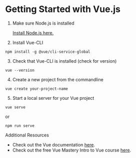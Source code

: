 # Getting Started with Vue.js

1. Make sure Node.js is installed

   [Install Node.js here.](https://nodejs.org/en/download/)

2. Install Vue-CLI

```
npm install -g @vue/cli-service-global
```

3. Check that Vue-CLI is installed (check for version)

```
vue --version
```

4. Create a new project from the commandline

```
vue create your-project-name
```
5. Start a local server for your Vue project
```
vue serve
```
or 
```
npm run serve
```

Additional Resources

- Check out the Vue documentation [here](https://vuejs.org/v2/guide/).
- Check out the free Vue Mastery Intro to Vue course [here](https://www.vuemastery.com/courses/intro-to-vue-js/vue-instance).
